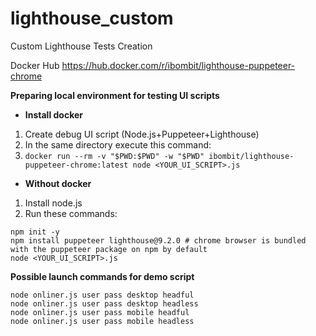 # lighthouse_custom
Custom Lighthouse Tests Creation

Docker Hub
https://hub.docker.com/r/ibombit/lighthouse-puppeteer-chrome

**Preparing local environment for testing UI scripts**

- **Install docker**
1. Create debug UI script (Node.js+Puppeteer+Lighthouse)
2. In the same directory execute this command:
3. `docker run --rm -v "$PWD:$PWD" -w "$PWD" ibombit/lighthouse-puppeteer-chrome:latest node <YOUR_UI_SCRIPT>.js`

- **Without docker**
1. Install node.js
2. Run these commands:
```
npm init -y
npm install puppeteer lighthouse@9.2.0 # chrome browser is bundled with the puppeteer package on npm by default
node <YOUR_UI_SCRIPT>.js
```

**Possible launch commands for demo script**
```
node onliner.js user pass desktop headful
node onliner.js user pass desktop headless
node onliner.js user pass mobile headful
node onliner.js user pass mobile headless
```
